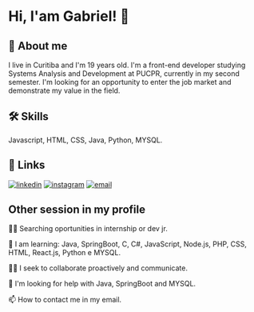 
# Hi, I'am Gabriel! 👋


## 🚀 About me

I live in Curitiba and I'm 19 years old. I'm a front-end developer studying Systems Analysis and Development at PUCPR, currently in my second semester. I'm looking for an opportunity to enter the job market and demonstrate my value in the field.

## 🛠 Skills
Javascript, HTML, CSS, Java, Python, MYSQL.


## 🔗 Links

[![linkedin](https://img.shields.io/badge/linkedin-0A66C2?style=for-the-badge&logo=linkedin&logoColor=white)](https://www.linkedin.com/in/gabriel-yara-fracaro-b597452b5)
[![instagram](https://img.shields.io/badge/Instagram-E4405F?style=for-the-badge&logo=instagram&logoColor=white)](https://www.instagram.com/g8brielyara)
[![email](https://img.shields.io/badge/Email-D14836?style=for-the-badge&logo=gmail&logoColor=white)](https://outlook.live.com/mail/gabrielyarafracaro231@hotmail.com)


## Other session in my profile
👩‍💻 Searching oportunities in internship or dev jr.

🧠 I am learning: Java, SpringBoot, C, C#, JavaScript, Node.js, PHP, CSS, HTML, React.js, Python e MYSQL.

👯‍♀️ I seek to collaborate proactively and communicate.

🤔 I'm looking for help with Java, SpringBoot and MYSQL.


📫 How to contact me in my email.


